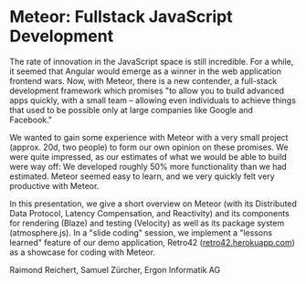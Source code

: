 # Meteor: Fullstack JavaScript Development

The rate of innovation in the JavaScript space is still incredible. For a while, it seemed that Angular would emerge as a winner in the web application frontend wars. Now, with Meteor, there is a new contender, a full-stack development framework which promises "to allow you to build advanced apps quickly, with a small team &ndash; allowing even individuals to achieve things that used to be possible only at large companies like Google and Facebook."

We wanted to gain some experience with Meteor with a very small project (approx. 20d, two people) to form our own opinion on these promises. We were quite impressed, as our estimates of what we would be able to build were way off: We developed roughly 50% more functionality than we had estimated. Meteor seemed easy to learn, and we very quickly felt very productive with Meteor.

In this presentation, we give a short overview on Meteor (with its Distributed Data Protocol, Latency Compensation, and Reactivity) and its components for rendering (Blaze) and testing (Velocity) as well as its package system (atmosphere.js). In a "slide coding" session, we implement a "lessons learned" feature of our demo application, Retro42 (<a href="https://retro42.herokuapp.com">retro42.herokuapp.com</a>) as a showcase for coding with Meteor.

Raimond Reichert, Samuel Zürcher, Ergon Informatik AG
